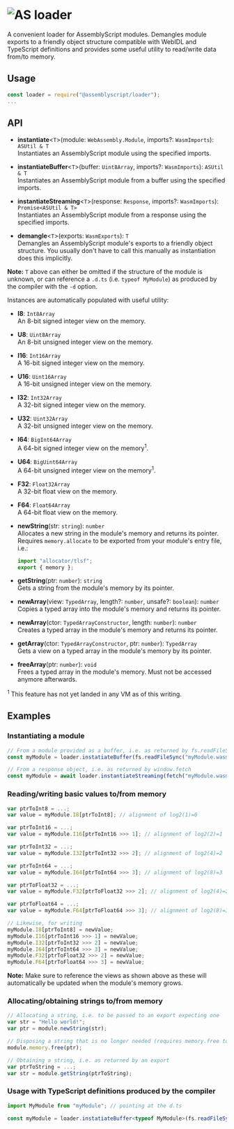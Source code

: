 ![AS](https://avatars1.githubusercontent.com/u/28916798?s=48) loader
======================

A convenient loader for AssemblyScript modules. Demangles module exports to a friendly object structure compatible with WebIDL and TypeScript definitions and provides some useful utility to read/write data from/to memory.

Usage
-----

```js
const loader = require("@assemblyscript/loader");
...
```

API
---

* **instantiate**<`T`>(module: `WebAssembly.Module`, imports?: `WasmImports`): `ASUtil & T`<br />
  Instantiates an AssemblyScript module using the specified imports.

* **instantiateBuffer**<`T`>(buffer: `Uint8Array`, imports?: `WasmImports`): `ASUtil & T`<br />
  Instantiates an AssemblyScript module from a buffer using the specified imports.

* **instantiateStreaming**<`T`>(response: `Response`, imports?: `WasmImports`): `Promise<ASUtil & T>`<br />
  Instantiates an AssemblyScript module from a response using the specified imports.

* **demangle**<`T`>(exports: `WasmExports`): `T`<br />
  Demangles an AssemblyScript module's exports to a friendly object structure. You usually don't have to call this manually as instantiation does this implicitly.

**Note:** `T` above can either be omitted if the structure of the module is unknown, or can reference a `.d.ts` (i.e. `typeof MyModule`) as produced by the compiler with the `-d` option.

Instances are automatically populated with useful utility:

* **I8**: `Int8Array`<br />
  An 8-bit signed integer view on the memory.

* **U8**: `Uint8Array`<br />
  An 8-bit unsigned integer view on the memory.

* **I16**: `Int16Array`<br />
  A 16-bit signed integer view on the memory.

* **U16**: `Uint16Array`<br />
  A 16-bit unsigned integer view on the memory.

* **I32**: `Int32Array`<br />
  A 32-bit signed integer view on the memory.

* **U32**: `Uint32Array`<br />
  A 32-bit unsigned integer view on the memory.

* **I64**: `BigInt64Array`<br />
  A 64-bit signed integer view on the memory<sup>1</sup>.

* **U64**: `BigUint64Array`<br />
  A 64-bit unsigned integer view on the memory<sup>1</sup>.

* **F32**: `Float32Array`<br />
  A 32-bit float view on the memory.

* **F64**: `Float64Array`<br />
  A 64-bit float view on the memory.

* **newString**(str: `string`): `number`<br />
  Allocates a new string in the module's memory and returns its pointer. Requires `memory.allocate` to be exported from your module's entry file, i.e.:

  ```js
  import "allocator/tlsf";
  export { memory };
  ```

* **getString**(ptr: `number`): `string`<br />
  Gets a string from the module's memory by its pointer.

* **newArray**(view: `TypedArray`, length?: `number`, unsafe?: `boolean`): `number`<br />
  Copies a typed array into the module's memory and returns its pointer.

* **newArray**(ctor: `TypedArrayConstructor`, length: `number`): `number`<br />
  Creates a typed array in the module's memory and returns its pointer.

* **getArray**(ctor: `TypedArrayConstructor`, ptr: `number`): `TypedArray`<br />
  Gets a view on a typed array in the module's memory by its pointer.

* **freeArray**(ptr: `number`): `void`<br />
  Frees a typed array in the module's memory. Must not be accessed anymore afterwards.

<sup>1</sup> This feature has not yet landed in any VM as of this writing.

Examples
--------

### Instantiating a module

```js
// From a module provided as a buffer, i.e. as returned by fs.readFileSync
const myModule = loader.instatiateBuffer(fs.readFileSync("myModule.wasm"), myImports);

// From a response object, i.e. as returned by window.fetch
const myModule = await loader.instantiateStreaming(fetch("myModule.wasm"), myImports);
```

### Reading/writing basic values to/from memory

```js
var ptrToInt8 = ...;
var value = myModule.I8[ptrToInt8]; // alignment of log2(1)=0

var ptrToInt16 = ...;
var value = myModule.I16[ptrToInt16 >>> 1]; // alignment of log2(2)=1

var ptrToInt32 = ...;
var value = myModule.I32[ptrToInt32 >>> 2]; // alignment of log2(4)=2

var ptrToInt64 = ...;
var value = myModule.I64[ptrToInt64 >>> 3]; // alignment of log2(8)=3

var ptrToFloat32 = ...;
var value = myModule.F32[ptrToFloat32 >>> 2]; // alignment of log2(4)=2

var ptrToFloat64 = ...;
var value = myModule.F64[ptrToFloat64 >>> 3]; // alignment of log2(8)=3

// Likewise, for writing
myModule.I8[ptrToInt8] = newValue;
myModule.I16[ptrToInt16 >>> 1] = newValue;
myModule.I32[ptrToInt32 >>> 2] = newValue;
myModule.I64[ptrToInt64 >>> 3] = newValue;
myModule.F32[ptrToFloat32 >>> 2] = newValue;
myModule.F64[ptrToFloat64 >>> 3] = newValue;
```

**Note:** Make sure to reference the views as shown above as these will automatically be updated when the module's memory grows.

### Allocating/obtaining strings to/from memory

```js
// Allocating a string, i.e. to be passed to an export expecting one
var str = "Hello world!";
var ptr = module.newString(str);

// Disposing a string that is no longer needed (requires memory.free to be exported)
module.memory.free(ptr);

// Obtaining a string, i.e. as returned by an export
var ptrToString = ...;
var str = module.getString(ptrToString);
```

### Usage with TypeScript definitions produced by the compiler

```ts
import MyModule from "myModule"; // pointing at the d.ts

const myModule = loader.instatiateBuffer<typeof MyModule>(fs.readFileSync("myModule.wasm"), myImports);
```

